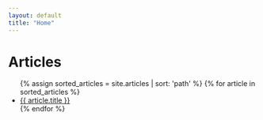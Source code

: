 ```yaml
---
layout: default
title: "Home"
---
```


# Articles

<ul>
  {% assign sorted_articles = site.articles | sort: 'path' %}
  {% for article in sorted_articles %}
    <li><a href="{{ article.url }}">{{ article.title }}</a></li>
  {% endfor %}
</ul>
